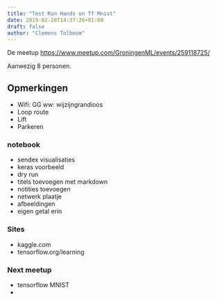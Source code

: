 ```yaml
---
title: "Test Run Hands on Tf Mnist"
date: 2019-02-28T14:37:26+01:00
draft: false
author: "Clemens Tolboom"
---
```


De meetup https://www.meetup.com/GroningenML/events/259118725/

Aanwezig 8 personen.

## Opmerkingen

- Wifi: GG    ww: wijzijngrandioos
- Loop route
- Lift 
- Parkeren

### notebook

- sendex visualisaties
- keras voorbeeld
- dry run
- titels toevoegen met markdown
- notities toevoegen
- netwerk plaatje
- afbeeldingen
- eigen getal erin


### Sites

- kaggle.com
- tensorflow.org/learning

### Next meetup

- tensorflow MNIST
- 